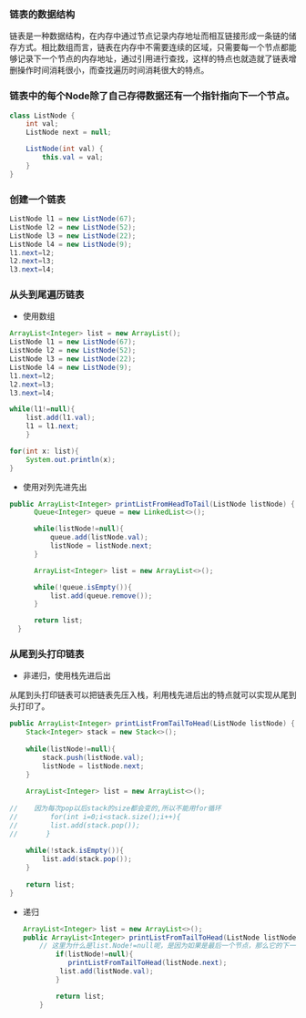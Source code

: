 ### 链表的数据结构

 链表是一种数据结构，在内存中通过节点记录内存地址而相互链接形成一条链的储存方式。相比数组而言，链表在内存中不需要连续的区域，只需要每一个节点都能够记录下一个节点的内存地址，通过引用进行查找，这样的特点也就造就了链表增删操作时间消耗很小，而查找遍历时间消耗很大的特点。 

### 链表中的每个Node除了自己存得数据还有一个指针指向下一个节点。

```java
class ListNode {
    int val;
    ListNode next = null;

    ListNode(int val) {
        this.val = val;
    }
}
```

### 创建一个链表

```java
ListNode l1 = new ListNode(67);
ListNode l2 = new ListNode(52);
ListNode l3 = new ListNode(22);
ListNode l4 = new ListNode(9);
l1.next=l2;
l2.next=l3;
l3.next=l4;
```

### 从头到尾遍历链表

- 使用数组

```java
ArrayList<Integer> list = new ArrayList();
ListNode l1 = new ListNode(67);
ListNode l2 = new ListNode(52);
ListNode l3 = new ListNode(22);
ListNode l4 = new ListNode(9);
l1.next=l2;
l2.next=l3;
l3.next=l4;

while(l1!=null){
    list.add(l1.val);
    l1 = l1.next;
    }

for(int x: list){
    System.out.println(x);
}
```

- 使用对列先进先出

```java
public ArrayList<Integer> printListFromHeadToTail(ListNode listNode) {
      Queue<Integer> queue = new LinkedList<>();

      while(listNode!=null){
          queue.add(listNode.val);
          listNode = listNode.next;
      }

      ArrayList<Integer> list = new ArrayList<>();

      while(!queue.isEmpty()){
          list.add(queue.remove());
      }

      return list;
  }
```

  

### 从尾到头打印链表

- 非递归，使用栈先进后出

从尾到头打印链表可以把链表先压入栈，利用栈先进后出的特点就可以实现从尾到头打印了。

```java
public ArrayList<Integer> printListFromTailToHead(ListNode listNode) {
    Stack<Integer> stack = new Stack<>();
    
    while(listNode!=null){
        stack.push(listNode.val);
        listNode = listNode.next;
    }
    
    ArrayList<Integer> list = new ArrayList<>();
    
//    因为每次pop以后stack的size都会变的,所以不能用for循环
//        for(int i=0;i<stack.size();i++){
//        list.add(stack.pop());
//       }
    
    while(!stack.isEmpty()){
        list.add(stack.pop());
    }
    
    return list;
}
```

- 递归

  ```java
  ArrayList<Integer> list = new ArrayList<>();
  public ArrayList<Integer> printListFromTailToHead(ListNode listNode) {
      // 这里为什么是list.Node!=null呢，是因为如果是最后一个节点，那么它的下一个节点肯定就是null，是null就不会进入if语句中，递归出口会直接返回空的list
          if(listNode!=null){
             printListFromTailToHead(listNode.next);
  		   list.add(listNode.val);
          }
  
          return list;
      }
  ```

  